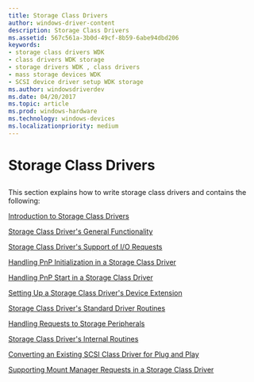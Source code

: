 ```yaml
---
title: Storage Class Drivers
author: windows-driver-content
description: Storage Class Drivers
ms.assetid: 567c561a-3b0d-49cf-8b59-6abe94dbd206
keywords:
- storage class drivers WDK
- class drivers WDK storage
- storage drivers WDK , class drivers
- mass storage devices WDK
- SCSI device driver setup WDK storage
ms.author: windowsdriverdev
ms.date: 04/20/2017
ms.topic: article
ms.prod: windows-hardware
ms.technology: windows-devices
ms.localizationpriority: medium
---
```


# Storage Class Drivers


## <span id="ddk_storage_class_drivers_kg"></span><span id="DDK_STORAGE_CLASS_DRIVERS_KG"></span>


This section explains how to write storage class drivers and contains the following:

[Introduction to Storage Class Drivers](introduction-to-storage-class-drivers.md)

[Storage Class Driver's General Functionality](storage-class-driver-s-general-functionality.md)

[Storage Class Driver's Support of I/O Requests](storage-class-driver-s-support-of-i-o-requests.md)

[Handling PnP Initialization in a Storage Class Driver](handling-pnp-initialization-in-a-storage-class-driver.md)

[Handling PnP Start in a Storage Class Driver](handling-pnp-start-in-a-storage-class-driver.md)

[Setting Up a Storage Class Driver's Device Extension](setting-up-a-storage-class-driver-s-device-extension.md)

[Storage Class Driver's Standard Driver Routines](storage-class-driver-s-standard-driver-routines.md)

[Handling Requests to Storage Peripherals](handling-requests-to-storage-peripherals.md)

[Storage Class Driver's Internal Routines](storage-class-driver-s-internal-routines.md)

[Converting an Existing SCSI Class Driver for Plug and Play](converting-an-existing-scsi-class-driver-for-plug-and-play.md)

[Supporting Mount Manager Requests in a Storage Class Driver](supporting-mount-manager-requests-in-a-storage-class-driver.md)

 

 




